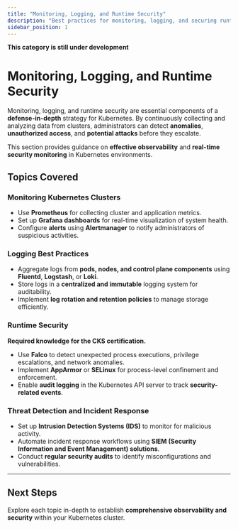 ```yaml
---
title: "Monitoring, Logging, and Runtime Security"
description: "Best practices for monitoring, logging, and securing runtime environments in Kubernetes to detect and respond to threats."
sidebar_position: 1
---
```


**This category is still under development**

# Monitoring, Logging, and Runtime Security

Monitoring, logging, and runtime security are essential components of a **defense-in-depth** strategy for Kubernetes. By continuously collecting and analyzing data from clusters, administrators can detect **anomalies**, **unauthorized access**, and **potential attacks** before they escalate.

This section provides guidance on **effective observability** and **real-time security monitoring** in Kubernetes environments.

## Topics Covered

### **Monitoring Kubernetes Clusters**

- Use **Prometheus** for collecting cluster and application metrics.
- Set up **Grafana dashboards** for real-time visualization of system health.
- Configure **alerts** using **Alertmanager** to notify administrators of suspicious activities.

### **Logging Best Practices**

- Aggregate logs from **pods, nodes, and control plane components** using **Fluentd**, **Logstash**, or **Loki**.
- Store logs in a **centralized and immutable** logging system for auditability.
- Implement **log rotation and retention policies** to manage storage efficiently.

### **Runtime Security**

**Required knowledge for the CKS certification.**

- Use **Falco** to detect unexpected process executions, privilege escalations, and network anomalies.
- Implement **AppArmor** or **SELinux** for process-level confinement and enforcement.
- Enable **audit logging** in the Kubernetes API server to track **security-related events**.

### **Threat Detection and Incident Response**

- Set up **Intrusion Detection Systems (IDS)** to monitor for malicious activity.
- Automate incident response workflows using **SIEM (Security Information and Event Management) solutions**.
- Conduct **regular security audits** to identify misconfigurations and vulnerabilities.

---

## Next Steps

Explore each topic in-depth to establish **comprehensive observability and security** within your Kubernetes cluster.
